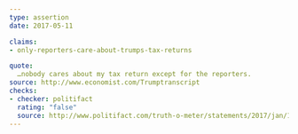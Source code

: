 ```yaml
---
type: assertion
date: 2017-05-11

claims:
- only-reporters-care-about-trumps-tax-returns

quote:
  …nobody cares about my tax return except for the reporters.
source: http://www.economist.com/Trumptranscript
checks:
- checker: politifact
  rating: "false"
  source: http://www.politifact.com/truth-o-meter/statements/2017/jan/11/donald-trump/trump-wrong-reporters-are-only-ones-who-care-about/
---
```

